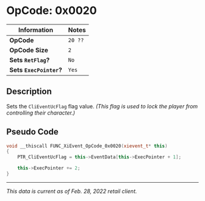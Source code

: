 # OpCode: 0x0020

| Information               | Notes |
|---                        |---    |
| **OpCode**                | `20 ??`  |
| **OpCode Size**           | `2`   |
| **Sets `RetFlag`?**       | `No`  |
| **Sets `ExecPointer`?**   | `Yes` |

## Description

Sets the `CliEventUcFlag` flag value. _(This flag is used to lock the player from controlling their character.)_

## Pseudo Code

```cpp
void __thiscall FUNC_XiEvent_OpCode_0x0020(xievent_t* this)
{
    PTR_CliEventUcFlag = this->EventData[this->ExecPointer + 1];

    this->ExecPointer += 2;
}
```

---

_This data is current as of Feb. 28, 2022 retail client._